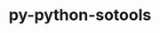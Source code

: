 ---
title: "py-python-sotools"
layout: cache
categories: [package, develop-2024-05-26]
meta: {"versions": ["0.1.0"], "compilers": ["gcc@=11.4.0"], "oss": ["ubuntu22.04"], "platforms": ["linux"], "targets": ["x86_64_v3"], "stacks": ["e4s", "root"], "num_specs": 1, "num_specs_by_stack": {"root": 1, "e4s": 1}}
spec_details: [{"hash": "x572r55wsc3mobeu25n2ajgck5g72upw", "compiler": "gcc@=11.4.0", "versions": ["0.1.0"], "os": "ubuntu22.04", "platform": "linux", "target": "x86_64_v3", "variants": ["build_system=python_pip"], "stacks": ["root", "e4s"], "size": "-", "tarball": "https://binaries.spack.io/releases/develop-2024-05-26/build_cache/linux-ubuntu22.04-x86_64_v3/gcc-11.4.0/py-python-sotools-0.1.0/linux-ubuntu22.04-x86_64_v3-gcc-11.4.0-py-python-sotools-0.1.0-x572r55wsc3mobeu25n2ajgck5g72upw.spack"}]
---